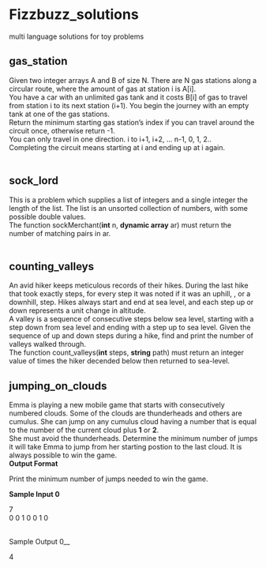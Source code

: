 # Fizzbuzz_solutions
multi language solutions for toy problems
## gas_station
Given two integer arrays A and B of size N.
There are N gas stations along a circular route, where the amount of gas at station i is A[i].<br>
You have a car with an unlimited gas tank and it costs B[i] of gas to travel from station i
to its next station (i+1). You begin the journey with an empty tank at one of the gas stations.<br>
Return the minimum starting gas station’s index if you can travel around the circuit once, otherwise return -1.<br>
You can only travel in one direction. i to i+1, i+2, … n-1, 0, 1, 2.. <br>
Completing the circuit means starting at i and ending up at i again.<br><br>
## sock_lord
This is a problem which supplies a list of integers and a single integer the
length of the list.
The list is an unsorted collection of numbers, with some possible double values.<br>
The function sockMerchant(<strong>int</strong> n, <strong>dynamic array</strong> ar)
must return the number of matching pairs in ar.<br><br>
## counting_valleys
An avid hiker keeps meticulous records of their hikes. During the last hike that took exactly steps, for every step it was noted if it was an uphill, , or a downhill, step. Hikes always start and end at sea level, and each step up or down represents a unit change in altitude.<br>
A valley is a sequence of consecutive steps below sea level, starting with a step down from sea level and ending with a step up to sea level. Given the sequence of up and down steps during a hike, find and print the number of valleys walked through.<Br>
  The function count_valleys(<strong>int</strong> steps, <strong>string</strong> path) must return an integer value of times the hiker decended below then returned to sea-level.
## jumping_on_clouds
Emma is playing a new mobile game that starts with consecutively numbered clouds. Some of the clouds are thunderheads and others are cumulus. She can jump on any cumulus cloud having a number that is equal to the number of the current cloud plus <strong>1</strong> or <strong>2</strong>.<br>
She must avoid the thunderheads. Determine the minimum number of jumps it will take Emma to jump from her starting postion to the last cloud. It is always possible to win the game.<br>
__Output Format__<br>

Print the minimum number of jumps needed to win the game.<br>

__Sample Input 0__<br>

7<br>
0 0 1 0 0 1 0<br>

<br>Sample Output 0__<br>

4<br>
